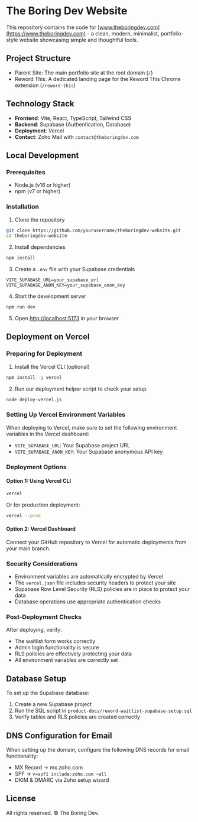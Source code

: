 # The Boring Dev Website

This repository contains the code for [www.theboringdev.com](https://www.theboringdev.com) - a clean, modern, minimalist, portfolio-style website showcasing simple and thoughtful tools.

## Project Structure

- Parent Site: The main portfolio site at the root domain (`/`)
- Reword This: A dedicated landing page for the Reword This Chrome extension (`/reword-this`)

## Technology Stack

- **Frontend**: Vite, React, TypeScript, Tailwind CSS
- **Backend**: Supabase (Authentication, Database)
- **Deployment**: Vercel
- **Contact**: Zoho Mail with `contact@theboringdev.com`

## Local Development

### Prerequisites

- Node.js (v16 or higher)
- npm (v7 or higher)

### Installation

1. Clone the repository
```bash
git clone https://github.com/yourusername/theboringdev-website.git
cd theboringdev-website
```

2. Install dependencies
```bash
npm install
```

3. Create a `.env` file with your Supabase credentials
```
VITE_SUPABASE_URL=your_supabase_url
VITE_SUPABASE_ANON_KEY=your_supabase_anon_key
```

4. Start the development server
```bash
npm run dev
```

5. Open [http://localhost:5173](http://localhost:5173) in your browser

## Deployment on Vercel

### Preparing for Deployment

1. Install the Vercel CLI (optional)
```bash
npm install -g vercel
```

2. Run our deployment helper script to check your setup
```bash
node deploy-vercel.js
```

### Setting Up Vercel Environment Variables

When deploying to Vercel, make sure to set the following environment variables in the Vercel dashboard:

- `VITE_SUPABASE_URL`: Your Supabase project URL
- `VITE_SUPABASE_ANON_KEY`: Your Supabase anonymous API key

### Deployment Options

#### Option 1: Using Vercel CLI
```bash
vercel
```

Or for production deployment:
```bash
vercel --prod
```

#### Option 2: Vercel Dashboard

Connect your GitHub repository to Vercel for automatic deployments from your main branch.

### Security Considerations

- Environment variables are automatically encrypted by Vercel
- The `vercel.json` file includes security headers to protect your site
- Supabase Row Level Security (RLS) policies are in place to protect your data
- Database operations use appropriate authentication checks

### Post-Deployment Checks

After deploying, verify:
- The waitlist form works correctly
- Admin login functionality is secure
- RLS policies are effectively protecting your data
- All environment variables are correctly set

## Database Setup

To set up the Supabase database:

1. Create a new Supabase project
2. Run the SQL script in `product-docs/reword-waitlist-supabase-setup.sql`
3. Verify tables and RLS policies are created correctly

## DNS Configuration for Email

When setting up the domain, configure the following DNS records for email functionality:

- MX Record → mx.zoho.com
- SPF → `v=spf1 include:zoho.com ~all`
- DKIM & DMARC via Zoho setup wizard

## License

All rights reserved. © The Boring Dev.
